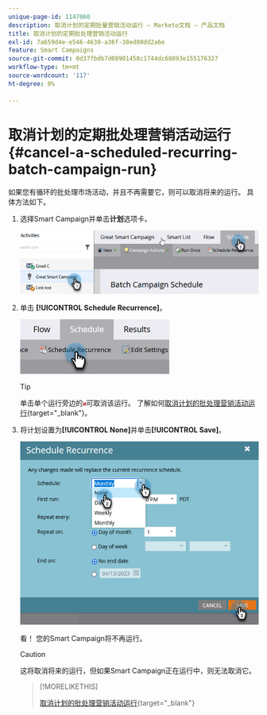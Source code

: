 ```yaml
---
unique-page-id: 1147060
description: 取消计划的定期批量营销活动运行 — Marketo文档 — 产品文档
title: 取消计划的定期批处理营销活动运行
exl-id: 7a659d4e-e546-4630-a36f-38ed80dd2a6e
feature: Smart Campaigns
source-git-commit: 0d37fbdb7d08901458c1744dc68893e155176327
workflow-type: tm+mt
source-wordcount: '117'
ht-degree: 0%

---
```


# 取消计划的定期批处理营销活动运行 {#cancel-a-scheduled-recurring-batch-campaign-run}

如果您有循环的批处理市场活动，并且不再需要它，则可以取消将来的运行。 具体方法如下。

1. 选择Smart Campaign并单击&#x200B;**计划**&#x200B;选项卡。

   ![](assets/cancel-a-scheduled-recurring-batch-campaign-run-1.png)

1. 单击 **[!UICONTROL Schedule Recurrence]**。

   ![](assets/cancel-a-scheduled-recurring-batch-campaign-run-2.png)

   >[!TIP]
   >
   >单击单个运行旁边的![红色x](assets/cancel-a-scheduled-recurring-batch-campaign-run-3.png)可取消该运行。 了解如何[取消计划的批处理营销活动运行](/help/marketo/product-docs/core-marketo-concepts/smart-campaigns/using-smart-campaigns/cancel-a-scheduled-batch-campaign-run.md){target="_blank"}。

1. 将计划设置为&#x200B;**[!UICONTROL None]**&#x200B;并单击&#x200B;**[!UICONTROL Save]**。

   ![](assets/cancel-a-scheduled-recurring-batch-campaign-run-4.png)

   看！ 您的Smart Campaign将不再运行。

   >[!CAUTION]
   >
   >这将取消将来的运行，但如果Smart Campaign正在运行中，则无法取消它。

   >[!MORELIKETHIS]
   >
   >[取消计划的批处理营销活动运行](/help/marketo/product-docs/core-marketo-concepts/smart-campaigns/using-smart-campaigns/cancel-a-scheduled-batch-campaign-run.md){target="_blank"}
